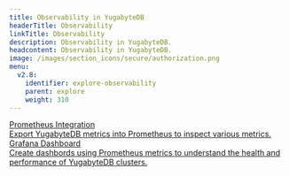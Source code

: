 ```yaml
---
title: Observability in YugabyteDB
headerTitle: Observability
linkTitle: Observability
description: Observability in YugabyteDB.
headcontent: Observability in YugabyteDB.
image: /images/section_icons/secure/authorization.png
menu:
  v2.8:
    identifier: explore-observability
    parent: explore
    weight: 310
---
```


<div class="row">

  <div class="col-12 col-md-6 col-lg-12 col-xl-6">
    <a class="section-link icon-offset" href="prometheus-integration/macos">
      <div class="head">
        <div class="icon"><i class="fas fa-chart-line"></i></div>
        <div class="title">Prometheus Integration</div>
      </div>
      <div class="body">
          Export YugabyteDB metrics into Prometheus to inspect various metrics.
      </div>
    </a>
  </div>

  <div class="col-12 col-md-6 col-lg-12 col-xl-6">
    <a class="section-link icon-offset" href="grafana-dashboard/macos">
      <div class="head">
        <div class="icon"><i class="fas fa-chart-bar"></i></div>
        <div class="title">Grafana Dashboard</div>
      </div>
      <div class="body">
          Create dashbords using Prometheus metrics to understand the health and performance of YugabyteDB clusters.
      </div>
    </a>
  </div>
</div>
